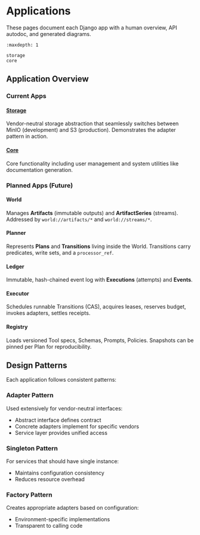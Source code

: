 # Applications

These pages document each Django app with a human overview, API autodoc, and generated diagrams.

```{toctree}
:maxdepth: 1

storage
core
```

## Application Overview

### Current Apps

#### [Storage](storage)
Vendor-neutral storage abstraction that seamlessly switches between MinIO (development) and S3 (production). Demonstrates the adapter pattern in action.

#### [Core](core)  
Core functionality including user management and system utilities like documentation generation.

### Planned Apps (Future)

#### World
Manages **Artifacts** (immutable outputs) and **ArtifactSeries** (streams). Addressed by `world://artifacts/*` and `world://streams/*`.

#### Planner  
Represents **Plans** and **Transitions** living inside the World. Transitions carry predicates, write sets, and a `processor_ref`.

#### Ledger
Immutable, hash-chained event log with **Executions** (attempts) and **Events**.

#### Executor
Schedules runnable Transitions (CAS), acquires leases, reserves budget, invokes adapters, settles receipts.

#### Registry
Loads versioned Tool specs, Schemas, Prompts, Policies. Snapshots can be pinned per Plan for reproducibility.

## Design Patterns

Each application follows consistent patterns:

### Adapter Pattern
Used extensively for vendor-neutral interfaces:
- Abstract interface defines contract
- Concrete adapters implement for specific vendors  
- Service layer provides unified access

### Singleton Pattern
For services that should have single instance:
- Maintains configuration consistency
- Reduces resource overhead

### Factory Pattern  
Creates appropriate adapters based on configuration:
- Environment-specific implementations
- Transparent to calling code